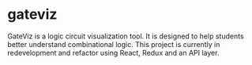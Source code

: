 # gateviz

GateViz is a logic circuit visualization tool. It is designed to help students better understand combinational logic. This project is currently in redevelopment and refactor using React, Redux and an API layer.
